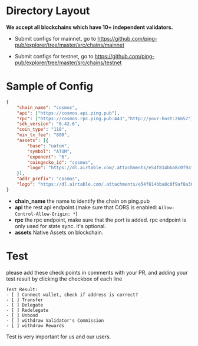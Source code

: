 # Directory Layout

**We accept all blockchains which have 10+ independent validators.**

- Submit configs for mainnet, go to https://github.com/ping-pub/explorer/tree/master/src/chains/mainnet

- Submit configs for testnet, go to https://github.com/ping-pub/explorer/tree/master/src/chains/testnet

# Sample of Config

```json
{
    "chain_name": "cosmos",
    "api": ["https://cosmos.api.ping.pub"], 
    "rpc": ["https://cosmos.rpc.ping.pub:443","http://your-host:26657"],
    "sdk_version": "0.42.6",
    "coin_type": "118",
    "min_tx_fee": "800",
    "assets": [{
        "base": "uatom",
        "symbol": "ATOM",
        "exponent": "6",
        "coingecko_id": "cosmos", 
        "logo": "https://dl.airtable.com/.attachments/e54f814bba8c0f9af8a3056020210de0/2d1155fb/cosmos-hub.svg"
    }],
    "addr_prefix": "cosmos",
    "logo": "https://dl.airtable.com/.attachments/e54f814bba8c0f9af8a3056020210de0/2d1155fb/cosmos-hub.svg"
}
```
- **chain_name** the name to identify the chain on ping.pub
- **api** the rest api endpoint.(make sure that CORS is enabled: `Allow-Control-Allow-Origin: *`)
- **rpc** the rpc endpoint, make sure that the port is added. rpc endpoint is only used for state sync. it's optional.
- **assets** Native Assets on blockchain. 
# Test 

please add these check points in comments with your PR, and adding your test result by clicking the checkbox of each line
```
Test Result:
- [ ] Connect wallet, check if address is correct? 
- [ ] Transfer
- [ ] Delegate
- [ ] Redelegate
- [ ] Unbond
- [ ] withdraw Validator's Commission
- [ ] withdraw Rewards
```
Test is very important for us and our users. 
